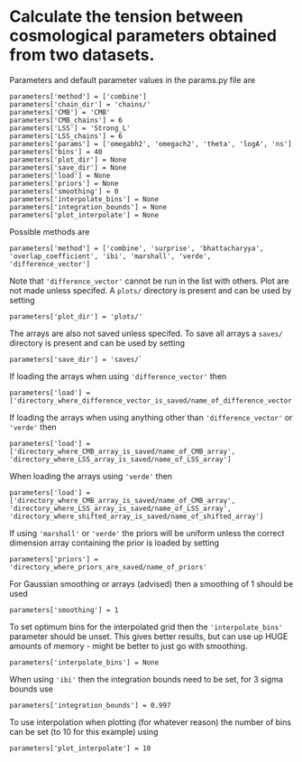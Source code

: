 # Calculate the tension between cosmological parameters obtained from two datasets.

Parameters and default parameter values in the params.py file are
```
parameters['method'] = ['combine'] 
parameters['chain_dir'] = 'chains/'
parameters['CMB'] = 'CMB'
parameters['CMB_chains'] = 6
parameters['LSS'] = 'Strong_L'
parameters['LSS_chains'] = 6
parameters['params'] = ['omegabh2', 'omegach2', 'theta', 'logA', 'ns']
parameters['bins'] = 40
parameters['plot_dir'] = None
parameters['save_dir'] = None
parameters['load'] = None
parameters['priors'] = None
parameters['smoothing'] = 0
parameters['interpolate_bins'] = None
parameters['integration_bounds'] = None
parameters['plot_interpolate'] = None
```
Possible methods are
```
parameters['method'] = ['combine', 'surprise', 'bhattacharyya', 'overlap_coefficient', 'ibi', 'marshall', 'verde', 'difference_vector']
```
Note that `'difference_vector'` cannot be run in the list with others.
Plot are not made unless specifed. A `plots/` directory is present and can be used by setting
```
parameters['plot_dir'] = 'plots/'
```
The arrays are also not saved unless specifed. To save all arrays a `saves/` directory is present and can be used by setting
```
parameters['save_dir'] = 'saves/`
```
If loading the arrays when using `'difference_vector'` then
```
parameters['load'] = ['directory_where_difference_vector_is_saved/name_of_difference_vector']
```
If loading the arrays when using anything other than `'difference_vector'` or `'verde'` then
```
parameters['load'] = ['directory_where_CMB_array_is_saved/name_of_CMB_array', 'directory_where_LSS_array_is_saved/name_of_LSS_array']
```
When loading the arrays using `'verde'` then
```
parameters['load'] = ['directory_where_CMB_array_is_saved/name_of_CMB_array', 'directory_where_LSS_array_is_saved/name_of_LSS_array', 'directory_where_shifted_array_is_saved/name_of_shifted_array']
```
If using `'marshall'` or `'verde'` the priors will be uniform unless the correct dimension array containing the prior is loaded by setting
```
parameters['priors'] = 'directory_where_priors_are_saved/name_of_priors'
```
For Gaussian smoothing or arrays (advised) then a smoothing of 1 should be used
```
parameters['smoothing'] = 1
```
To set optimum bins for the interpolated grid then the `'interpolate_bins'` parameter should be unset. This gives better results, but can use up HUGE amounts of memory - might be better to just go with smoothing.
```
parameters['interpolate_bins'] = None
```
When using `'ibi'` then the integration bounds need to be set, for 3 sigma bounds use
```
parameters['integration_bounds'] = 0.997
```
To use interpolation when plotting (for whatever reason) the number of bins can be set (to 10 for this example) using
```
parameters['plot_interpolate'] = 10
```
